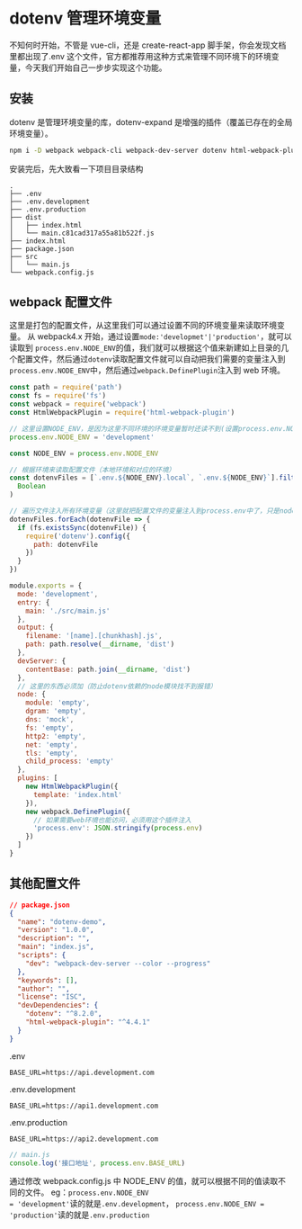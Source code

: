 # dotenv 管理环境变量

不知何时开始，不管是 vue-cli，还是 create-react-app 脚手架，你会发现文档里都出现了.env 这个文件，官方都推荐用这种方式来管理不同环境下的环境变量，今天我们开始自己一步步实现这个功能。

## 安装

dotenv 是管理环境变量的库，dotenv-expand 是增强的插件（覆盖已存在的全局环境变量）。

```bash
npm i -D webpack webpack-cli webpack-dev-server dotenv html-webpack-plugin
```

安装完后，先大致看一下项目目录结构

```
.
├── .env
├── .env.development
├── .env.production
├── dist
│   ├── index.html
│   └── main.c81cad317a55a81b522f.js
├── index.html
├── package.json
├── src
│   └── main.js
└── webpack.config.js
```

## webpack 配置文件

这里是打包的配置文件，从这里我们可以通过设置不同的环境变量来读取环境变量。
从 webpack4.x 开始，通过设置<code>mode:'developmet'|'production'</code>，就可以读取到 <code>process.env.NODE_ENV</code>的值，我们就可以根据这个值来新建如上目录的几个配置文件，然后通过<code>dotenv</code>读取配置文件就可以自动把我们需要的变量注入到<code>process.env.NODE_ENV</code>中，然后通过<code>webpack.DefinePlugin</code>注入到 web 环境。

```js
const path = require('path')
const fs = require('fs')
const webpack = require('webpack')
const HtmlWebpackPlugin = require('html-webpack-plugin')

// 这里设置NODE_ENV，是因为这里不同环境的环境变量暂时还读不到(设置process.env.NODE_ENV = 'production'就读取.env.production)
process.env.NODE_ENV = 'development'

const NODE_ENV = process.env.NODE_ENV

// 根据环境来读取配置文件（本地环境和对应的环境）
const dotenvFiles = [`.env.${NODE_ENV}.local`, `.env.${NODE_ENV}`].filter(
  Boolean
)

// 遍历文件注入所有环境变量（这里就把配置文件的变量注入到process.env中了，只是node环境可访问）
dotenvFiles.forEach(dotenvFile => {
  if (fs.existsSync(dotenvFile)) {
    require('dotenv').config({
      path: dotenvFile
    })
  }
})

module.exports = {
  mode: 'development',
  entry: {
    main: './src/main.js'
  },
  output: {
    filename: '[name].[chunkhash].js',
    path: path.resolve(__dirname, 'dist')
  },
  devServer: {
    contentBase: path.join(__dirname, 'dist')
  },
  // 这里的东西必须加（防止dotenv依赖的node模块找不到报错）
  node: {
    module: 'empty',
    dgram: 'empty',
    dns: 'mock',
    fs: 'empty',
    http2: 'empty',
    net: 'empty',
    tls: 'empty',
    child_process: 'empty'
  },
  plugins: [
    new HtmlWebpackPlugin({
      template: 'index.html'
    }),
    new webpack.DefinePlugin({
      // 如果需要web环境也能访问，必须用这个插件注入
      'process.env': JSON.stringify(process.env)
    })
  ]
}
```

## 其他配置文件

```json
// package.json
{
  "name": "dotenv-demo",
  "version": "1.0.0",
  "description": "",
  "main": "index.js",
  "scripts": {
    "dev": "webpack-dev-server --color --progress"
  },
  "keywords": [],
  "author": "",
  "license": "ISC",
  "devDependencies": {
    "dotenv": "^8.2.0",
    "html-webpack-plugin": "^4.4.1"
  }
}
```

.env

```
BASE_URL=https://api.development.com
```

.env.development

```
BASE_URL=https://api1.development.com
```

.env.production

```
BASE_URL=https://api2.development.com
```

```js
// main.js
console.log('接口地址', process.env.BASE_URL)
```

通过修改 webpack.config.js 中 NODE_ENV 的值，就可以根据不同的值读取不同的文件。
eg：<code>process.env.NODE_ENV = 'development'</code>读的就是<code>.env.development</code>，
<code>process.env.NODE_ENV = 'production'</code>读的就是<code>.env.production</code>

<Vssue />
